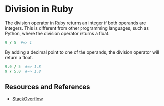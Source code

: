 # Division in Ruby

The division operator in Ruby returns an integer if both operands are integers. This is different from other programming languages, such as Python, where the division operator returns a float.

```ruby
9 / 5  #=> 1
```

By adding a decimal point to one of the operands, the division operator will return a float.

```ruby
9.0 / 5  #=> 1.8
9 / 5.0  #=> 1.8
```

## Resources and References

- [StackOverflow](https://stackoverflow.com/questions/5502761/why-is-division-in-ruby-returning-an-integer-instead-of-decimal-value)

